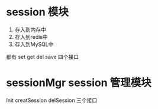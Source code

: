 # session 模块
1. 存入到内存中
2. 存入到redis中
3. 存入到MySQL中

都有
set
get
del
save
四个接口

# sessionMgr session 管理模块
Init
creatSession 
delSession
三个接口
